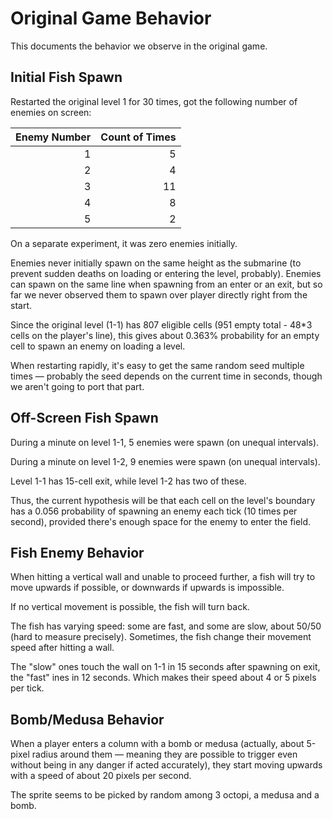 <!--
SPDX-FileCopyrightText: 2025 Friedrich von Never <friedrich@fornever.me>

SPDX-License-Identifier: MIT
-->

Original Game Behavior
======================
This documents the behavior we observe in the original game.

Initial Fish Spawn
------------------
Restarted the original level 1 for 30 times, got the following number of enemies on screen:

| Enemy Number | Count of Times |
|-------------:|---------------:|
|            1 |              5 |
|            2 |              4 |
|            3 |             11 |
|            4 |              8 |
|            5 |              2 |

On a separate experiment, it was zero enemies initially.

Enemies never initially spawn on the same height as the submarine (to prevent sudden deaths on loading or entering the level, probably). Enemies can spawn on the same line when spawning from an enter or an exit, but so far we never observed them to spawn over player directly right from the start.

Since the original level (1-1) has 807 eligible cells (951 empty total - 48*3 cells on the player's line), this gives about 0.363% probability for an empty cell to spawn an enemy on loading a level. 

When restarting rapidly, it's easy to get the same random seed multiple times — probably the seed depends on the current time in seconds, though we aren't going to port that part.

Off-Screen Fish Spawn
---------------------
During a minute on level 1-1, 5 enemies were spawn (on unequal intervals).

During a minute on level 1-2, 9 enemies were spawn (on unequal intervals).

Level 1-1 has 15-cell exit, while level 1-2 has two of these.

Thus, the current hypothesis will be that each cell on the level's boundary has a 0.056 probability of spawning an enemy each tick (10 times per second), provided there's enough space for the enemy to enter the field.

Fish Enemy Behavior
-------------------
When hitting a vertical wall and unable to proceed further, a fish will try to move upwards if possible, or downwards if upwards is impossible.

If no vertical movement is possible, the fish will turn back. 

The fish has varying speed: some are fast, and some are slow, about 50/50 (hard to measure precisely). Sometimes, the fish change their movement speed after hitting a wall.

The "slow" ones touch the wall on 1-1 in 15 seconds after spawning on exit, the "fast" ines in 12 seconds. Which makes their speed about 4 or 5 pixels per tick.

Bomb/Medusa Behavior
--------------------
When a player enters a column with a bomb or medusa (actually, about 5-pixel radius around them — meaning they are possible to trigger even without being in any danger if acted accurately), they start moving upwards with a speed of about 20 pixels per second.

The sprite seems to be picked by random among 3 octopi, a medusa and a bomb.
